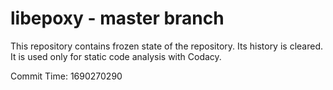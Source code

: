# libepoxy - master branch

This repository contains frozen state of the repository.
Its history is cleared. It is used only for static code
analysis with Codacy.

Commit Time: 1690270290